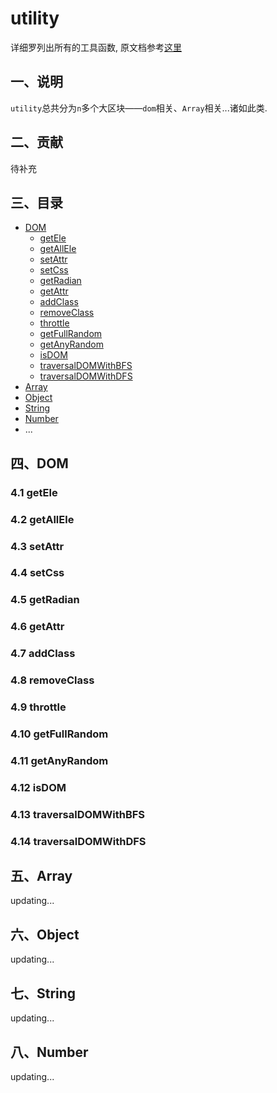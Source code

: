 # utility

详细罗列出所有的工具函数, 原文档参考[这里](../../README.md)

## 一、说明

`utility`总共分为`n`多个大区块——`dom`相关、`Array`相关...诸如此类.

## 二、贡献

待补充

## 三、目录

- [DOM](#四DOM)
  - [getEle](#41-getele)
  - [getAllEle](#42-getAllEle)
  - [setAttr](#43-setAttr)
  - [setCss](#44-setCss)
  - [getRadian](#45-getRadian)
  - [getAttr](#46-getAttr)
  - [addClass](#47-addClass)
  - [removeClass](#48-removeClass)
  - [throttle](#49-throttle)
  - [getFullRandom](#410-getFullRandom)
  - [getAnyRandom](#411-getAnyRandom)
  - [isDOM](#412-isDOM)
  - [traversalDOMWithBFS](#413-traversalDOMWithBFS)
  - [traversalDOMWithDFS](#414-traversalDOMWithDFS)
- [Array](#五Array)
- [Object](#六Object)
- [String](#七String)
- [Number](#八Number)
- ...

## 四、DOM

### 4.1 getEle

### 4.2 getAllEle

### 4.3 setAttr

### 4.4 setCss

### 4.5 getRadian

### 4.6 getAttr

### 4.7 addClass

### 4.8 removeClass

### 4.9 throttle

### 4.10 getFullRandom

### 4.11 getAnyRandom

### 4.12 isDOM

### 4.13 traversalDOMWithBFS

### 4.14 traversalDOMWithDFS

## 五、Array

updating...

## 六、Object

updating...

## 七、String

updating...

## 八、Number

updating...